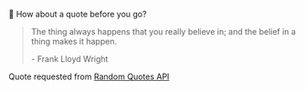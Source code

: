 📣 How about a quote before you go?

> The thing always happens that you really believe in; and the belief in a thing makes it happen.
>
> <p>- Frank Lloyd Wright</p>

Quote requested from [Random Quotes API](https://github.com/lukePeavey/quotable)
